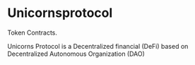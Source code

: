 # Unicornsprotocol
 Token Contracts. 

Unicorns Protocol is a Decentralized financial (DeFi) based on Decentralized Autonomous Organization (DAO)

